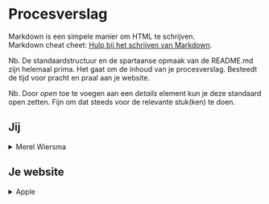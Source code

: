 # Procesverslag
Markdown is een simpele manier om HTML te schrijven.  
Markdown cheat cheet: [Hulp bij het schrijven van Markdown](https://github.com/adam-p/markdown-here/wiki/Markdown-Cheatsheet).

Nb. De standaardstructuur en de spartaanse opmaak van de README.md zijn helemaal prima. Het gaat om de inhoud van je procesverslag. Besteedt de tijd voor pracht en praal aan je website.

Nb. Door *open* toe te voegen aan een *details* element kun je deze standaard open zetten. Fijn om dat steeds voor de relevante stuk(ken) te doen.





## Jij

<details>
<summary>Merel Wiersma</summary>

### Auteur:
Merel Wiersma

#### Je startniveau:
Blauw

#### Je focus:
ik begin met responsive en misschien wat animaties als ik daar aan toe kom :)
 UPDATE: volgensmij heb ik op dit moment een beetje van alles wat...
 
</details>





## Je website

<details>
<summary>Apple</summary>

### Je opdracht:
https://www.apple.com/nl/iphone-12/?afid=p238%7CsSPtEdyDb-dc_mtid_187079nc38483_pcrid_487299093080_pgrid_114373001947_&cid=aos-nl-kwgo-iphone--slid---product-
 
 https://www.apple.com/shop/studio/apple-watch

#### Screenshot(s) van de eerste pagina (small screen): 
<details>
 <summary>Apple iPhone 12</summary>
<img src="iphone12pagina.png" width="375px" alt="screenshot 1e pagina">
 </details>

 <details>
#### Screenshot(s) van de tweede pagina (small screen):
 <summary>Apple Watch</summary> 
<img src="applewatch1.png" width="375px" alt="applewatch1">
 <img src="applewatch2.png" width="375px" alt="applewatch2">
  <img src="applewatch3.png" width="375px" alt="applewatch3">
</details>





## Breakdownschets (week 1)

<details>
<summary>In de schets is te zien hoe de pagina opgedeeld is en welke delen ik zelf ga namaken.</summary>

### de hele pagina: 
<img src="breakdownschets.png" width="375px" alt="breakdownschets van eerste pagina">

</details>





## Voortgang 1 (week 2)

<details>
<summary>uitwerken voor 1e voortgang</summary>

### Stand van zaken
ik heb de lessen best wel kunnen volgen tot nu toe, maar het lijkt me wel ingewikkeld om het van mijzelf zo 'uit mijn hoofd' te moeten doen.
 Ook heb ik deze week niet zo veel tijd gehad om te werken aan school, dus denk ik dat ik met het bouwen van de website iets achterloop.
 
 ik heb ik mijn code in de comments gezet waar ik tegenaanloop en wat ik graag wil veranderen


### Verslag van meeting
in de meeting hebben we een voor een vragen gesteld aan Yunus en Rowin, en werd het opgelost met hun dmv scherm delen etc.
 zelf had ik wat kleine dingetjes zoals de header-icoontjes, een nettere opmaak van mijn html en wat margins weggehaald.
 nu wil ik alleen nog de kopjes onder de icoontjes in de 'belowheader' gecentreerd hebben,
 en een carrousel (of 'keuzemenu') voor de verschillende kleuren iphones onder aan de pagina.
 
 ** ik kwam ik na de feedback achter toen ik verder aan het werk ging:
 bij de transition (in de eerste sectie met de grote afbeelding in het midden) wil ik dat alleen de afbeelding beweegt, en niet de content eronder
naar onder schuift. dus dat het op zn plek blijft.
daarnaast wil ik dat als er niet meer gehoverd wordt, dat de afbeelding langzaam teruggaat naar 
het eerste formaat, en niet plots terugschiet

</details>





## Voortgang 2 (week 3)

<details>
<summary>uitwerken voor 2e voortgang</summary>

### Stand van zaken
ik had nog geen tijd gehad om goed verder te gaan aan mijn website


### Verslag van meeting

ik heb samen met het groepje een hamburgermenu gemaakt en meteen aan mijn eigen site toegevoegd, ook heb ik gezien hoe je een carrousel maakt en heb daar de code van overgenomen, mocht ik het ooit een keer nodig hebben.
 
 ik ben na het weekend aan mijn site gaan werken en heb wat dingen toegevoegd met javascript, zoals kleurkeuzes.(hier heb ik een tijdje mee lopen kloten maar het is me uiteindelijk wel gelukt in me eentje, waar ik erg blij mee ben), ook heb ik overal comment bijgezet die uitleggen wat mijn code doet en heb ik al mijn codes netjes 'opgeruimd' en geordend, zodat het er weer overzichtelijk uitziet.
 
 er zijn alleen nog wat puntjes zoals de font-family, centreren etc. wat nog wat beter kunnen (zie comments in mijn codes), maar voor nu ga ik denk ik beginnen met de 2e pagina die gemaakt moet worden (de apple watch pagina) ook bij deze heb ik besloten wat meer de focussen op javascript

</details>





## Toegankelijkheidstest (week 4)

<details>
<summary>uitwerken na test in 3e voortgang</summary>

### Bevindingen

#### Titel eerste bevinding
Ik ging met de screenreader door de pagina heen, en toen kwam ik erachter dat ik bij sommige afbeeldingen nog geen alternartieve tekst had geplaats. Zo wist de screenreader dus niet te kunnen vertellen wat er op de image te zien was. dit heb ik dus aangepast.


#### Titel tweede bevinding. 
Bij sommige tekst en achtergrondkleuren was het contrast niet helemaal sterk, daar kwam ik achter toen ik zo'n speciale bril opzette en naar mijn pagina ging kijken. sommige teksten waren haast niet leesbaar, dus deze kleuren heb ik wat lichter of juist wat donkerder gemaakt, zodat het goed leesbaar werd.

</details>





## Voortgang 3 (week 4)

<details>
<summary>uitwerken voor 4e voortgang</summary>

### Stand van zaken
in de voortgang heeft rowin mij geholpen met de opmaak van de kleurkeuze buttons en het hoveren van afbeeldingen (dat de scale groter wordt)
 hierna ben ik verder gegaan aan de 2e pagina (apple watch)


</details>





## Eindgesprek (week 5)

<details>
<summary>uitwerken voor eindgesprek</summary>

### Stand van zaken
ik heb uiteindelijk 1 hele pagina en 2 halve extra pagina's gemaakt (zoals het ook op de apple website loopt)
 de iphone 12 pagina zijn er 2 dingetjes die me niet gelukt zijn:
 
 de z-index van het hamburger menu werkt niet meer
 onderaan de footer wilde ik nog wat links hebben maar die kreeg ik niet mooi gepositioneerd, dus heb ik ze maar weggedaan (als comments, dus ze staan er nog wel)
 
 bij de apple watch pagina heb ik een dropdown menu kunnen maken en met javcascript gewerkt
 
 gemiste kansen waar ik niet meer aan toe kwam:
 
 de combinatie van de applewatches meer uitwerken, dus had ik er graag nog een carrousel in gewild, zodat er gescrolld kan worden en je op die manier kan zien welke touchscreen het 'mooiste' past op het bandje die op dat moment gekozen is.
 
 en een ander js ding: dat als je op 'zijkant' klikt, er automatisch opniew 'voorkant' in de plaats komt te staan, zodat je steeds van zijkant en voorkant kan terugklikken
 
 

### Screenshot(s)

<img src="iphone12-eindversie.jpg">
 <img src="watchpagina-eindversie.jpg">
 <img src="watch2pagina-eindversie.jpg">

</details>

## Eindgesprek (week 5)

<details open>
  Voor de herkansing heb ik een paar punten meegekregen waar ik nog wat aanpassinkjes moest maken.
- custom properties
- html valideren
- aria label
- elke section heading
- comments 
- readme invullen
- meer reflectie
- site goed mop github
  
  het is me gelukt om de custom properties in orde te maken en ook heb ik de codes door de validator gehaald en alles dus wat 'netter' gemaakt. (en comments toegevoegd) ook vertelde Rowin mij dat elke section een heading moet hebben, dus ook dat heb ik aangepast. de readme is zometeen ook helemaal ingevuld, alleen de site online zetten via GitHub gaat een beetje moeilijk, want hij geeft een error aan als je de link opent, maar ik weet dus niet welke link ik er dan wel moet neerzetten. gelukkig lukte het nu wel om alle bestanden 'normaal' toe te kunnen voegen op github, dus niet alle bestanden los, maar gewoon complete mapjes met afbeeldingen etc. kon ik er in één keer in zetten. (behalve de 'fonts' map, die was te groot)
  </details>


## Bronnenlijst

<details open>
<summary>continu bijhouden terwijl je werkt</summary>

Nb. Wees specifiek ('css-tricks' als bron is bijv. niet specifiek genoeg).

1. https://www.apple.com/nl/shop/studio/apple-watch
2. https://www.apple.com/nl/shop/studio/apple-watch
3. https://www.apple.com/nl/iphone-12/specs/
4. https://www.w3schools.com/howto/howto_css_dropdown.asp

</details>
